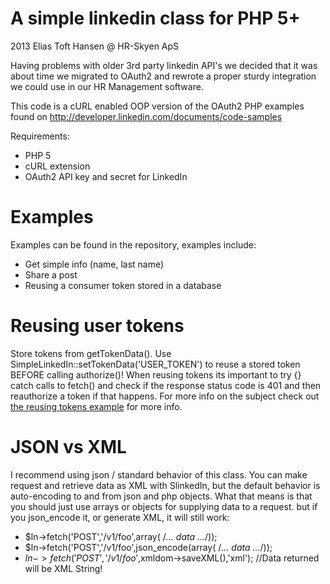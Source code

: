 A simple linkedin class for PHP 5+
=========
 2013   Elias Toft Hansen    @    HR-Skyen ApS
 
 Having problems with older 3rd party linkedin API's we decided
 that it was about time we migrated to OAuth2 and rewrote a proper sturdy 
 integration we could use in our HR Management software.
 
 This code is a cURL enabled OOP version of the OAuth2 PHP examples found on
 http://developer.linkedin.com/documents/code-samples
 
 Requirements:
  * PHP 5
  * cURL extension
  * OAuth2 API key and secret for LinkedIn
 
 
Examples
=========
Examples can be found in the repository, examples include:

* Get simple info (name, last name)
* Share a post
* Reusing a consumer token stored in a database

Reusing user tokens
=========
Store tokens from getTokenData().
Use SimpleLinkedIn::setTokenData('USER_TOKEN') to reuse a stored token BEFORE calling authorize()!
When reusing tokens its important to try {} catch calls to fetch() and 
check if the response status code is 401 and then reauthorize a token if that happens.
For more info on the subject check out [the reusing tokens example](examples/reusing-tokens.php) for more info.

JSON vs XML
=========
I recommend using json / standard behavior of this class. You can make request and retrieve data as XML with SlinkedIn, but the default
behavior is auto-encoding to and from json and php objects. What that means is that you should just use arrays or objects for supplying data to a request.
but if you json_encode it, or generate XML, it will still work:

* $ln->fetch('POST','/v1/foo',array( /*... data ...*/));
* $ln->fetch('POST','/v1/foo',json_encode(array( /*... data ...*/));
* $ln->fetch('POST','/v1/foo',$xmldom->saveXML(),'xml'); //Data returned will be XML String!

